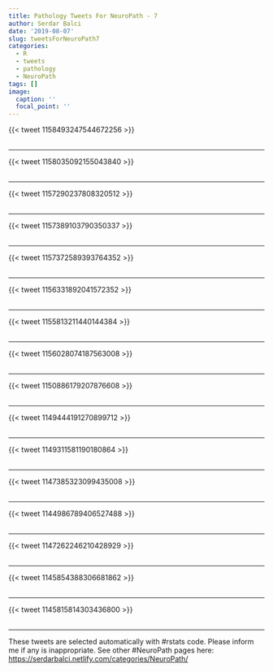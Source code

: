 ```yaml
---
title: Pathology Tweets For NeuroPath - 7
author: Serdar Balci
date: '2019-08-07'
slug: tweetsForNeuroPath7
categories:
  - R
  - tweets
  - pathology
  - NeuroPath
tags: []
image:
  caption: ''
  focal_point: ''
---
```



{{< tweet 1158493247544672256 >}}
<br>
<br>
<hr>
{{< tweet 1158035092155043840 >}}
<br>
<br>
<hr>
{{< tweet 1157290237808320512 >}}
<br>
<br>
<hr>
{{< tweet 1157389103790350337 >}}
<br>
<br>
<hr>
{{< tweet 1157372589393764352 >}}
<br>
<br>
<hr>
{{< tweet 1156331892041572352 >}}
<br>
<br>
<hr>
{{< tweet 1155813211440144384 >}}
<br>
<br>
<hr>
{{< tweet 1156028074187563008 >}}
<br>
<br>
<hr>
{{< tweet 1150886179207876608 >}}
<br>
<br>
<hr>
{{< tweet 1149444191270899712 >}}
<br>
<br>
<hr>
{{< tweet 1149311581190180864 >}}
<br>
<br>
<hr>
{{< tweet 1147385323099435008 >}}
<br>
<br>
<hr>
{{< tweet 1144986789406527488 >}}
<br>
<br>
<hr>
{{< tweet 1147262246210428929 >}}
<br>
<br>
<hr>
{{< tweet 1145854388306681862 >}}
<br>
<br>
<hr>
{{< tweet 1145815814303436800 >}}
<br>
<br>
<hr>


These tweets are selected automatically with #rstats code. Please inform me if any is inappropriate.
See other #NeuroPath pages here: https://serdarbalci.netlify.com/categories/NeuroPath/
